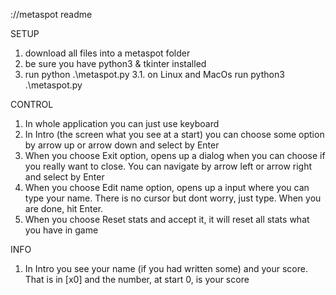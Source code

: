 ://metaspot readme

SETUP
1. download all files into a metaspot folder
2. be sure you have python3 & tkinter installed
3. run python .\metaspot.py
3.1. on Linux and MacOs run python3 .\metaspot.py

CONTROL
1. In whole application you can just use keyboard
2. In Intro (the screen what you see at a start) you can choose some option by arrow up or arrow down and select by Enter
3. When you choose Exit option, opens up a dialog when you can choose if you    really want to close. You can navigate by arrow left or arrow right and select by Enter
4. When you choose Edit name option, opens up a input where you can type your name. There is no cursor but dont worry, just type. When you are done, hit Enter.
5. When you choose Reset stats and accept it, it will reset all stats what you have in game

INFO
1. In Intro you see your name (if you had written some) and your score. That is in [x0] and the number, at start 0, is your score

